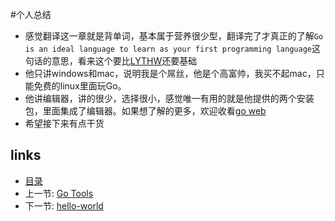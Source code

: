 #个人总结

* 感觉翻译这一章就是背单词，基本属于营养很少型，翻译完了才真正的了解`Go is an ideal language to learn as your first programming language`这句话的意思，看来这个要比[LYTHW](http://learnpythonthehardway.org/)还要基础
* 他只讲windows和mac，说明我是个屌丝，他是个高富帅，我买不起mac，只能免费的linux里面玩Go。
* 他讲编辑器，讲的很少，选择很小，感觉唯一有用的就是他提供的两个安装包，里面集成了编辑器。如果想了解的更多，欢迎收看[go web](https://github.com/astaxie/build-web-application-with-golang/blob/master/01.4.md)
* 希望接下来有点干货

## links
   * [目录](<preface.md>)
   * 上一节: [Go Tools](<01.4.md>)
   * 下一节: [hello-world](<02.0.md>)